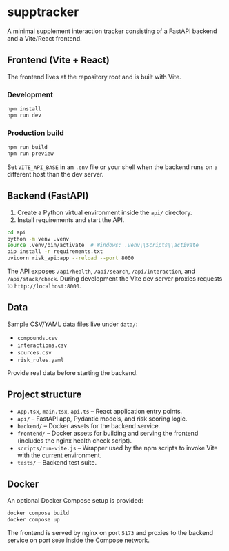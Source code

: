 # supptracker

A minimal supplement interaction tracker consisting of a FastAPI backend and a Vite/React frontend.

## Frontend (Vite + React)

The frontend lives at the repository root and is built with Vite.

### Development

```bash
npm install
npm run dev
```

### Production build

```bash
npm run build
npm run preview
```

Set `VITE_API_BASE` in an `.env` file or your shell when the backend runs on a different host than the dev server.

## Backend (FastAPI)

1. Create a Python virtual environment inside the `api/` directory.
2. Install requirements and start the API.

```bash
cd api
python -m venv .venv
source .venv/bin/activate  # Windows: .venv\\Scripts\\activate
pip install -r requirements.txt
uvicorn risk_api:app --reload --port 8000
```

The API exposes `/api/health`, `/api/search`, `/api/interaction`, and `/api/stack/check`. During development the Vite dev server proxies requests to `http://localhost:8000`.

## Data

Sample CSV/YAML data files live under `data/`:

- `compounds.csv`
- `interactions.csv`
- `sources.csv`
- `risk_rules.yaml`

Provide real data before starting the backend.

## Project structure

- `App.tsx`, `main.tsx`, `api.ts` – React application entry points.
- `api/` – FastAPI app, Pydantic models, and risk scoring logic.
- `backend/` – Docker assets for the backend service.
- `frontend/` – Docker assets for building and serving the frontend (includes the nginx health check script).
- `scripts/run-vite.js` – Wrapper used by the npm scripts to invoke Vite with the current environment.
- `tests/` – Backend test suite.

## Docker

An optional Docker Compose setup is provided:

```bash
docker compose build
docker compose up
```

The frontend is served by nginx on port `5173` and proxies to the backend service on port `8000` inside the Compose network.
